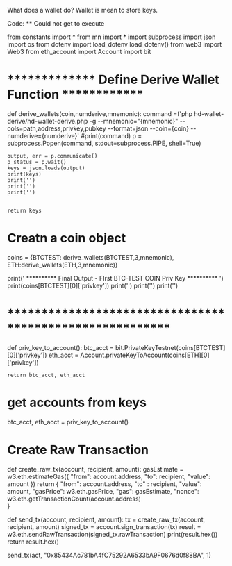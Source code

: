 What does a wallet do? 
Wallet is mean to store keys.


Code: ** Could not get to execute


from constants import *
from mn import *
import subprocess
import json
import os
from dotenv import load_dotenv
load_dotenv()
from web3 import Web3
from eth_account import Account
import bit


# ************* Define Derive Wallet Function ************

def derive_wallets(coin,numderive,mnemonic):
    command =f'php hd-wallet-derive/hd-wallet-derive.php -g --mnemonic="{mnemonic}" --cols=path,address,privkey,pubkey --format=json --coin={coin} --numderive={numderive}'
    #print(command)
    p = subprocess.Popen(command, stdout=subprocess.PIPE, shell=True)
    
    output, err = p.communicate()
    p_status = p.wait()
    keys = json.loads(output)
    print(keys)
    print('')
    print('')
    print('')

    
    return keys

# Creatn a coin object 
coins = {BTCTEST: derive_wallets(BTCTEST,3,mnemonic), ETH:derive_wallets(ETH,3,mnemonic)}


print(' ********** Final Output - FIrst BTC-TEST COIN Priv Key ********** ')
print(coins[BTCTEST][0]['privkey'])
print('')
print('')
print('')
 
# ********************************************************
def priv_key_to_account():
    btc_acct = bit.PrivateKeyTestnet(coins[BTCTEST][0]['privkey'])
    eth_acct = Account.privateKeyToAccount(coins[ETH][0]['privkey'])
    
    return btc_acct, eth_acct

# get accounts from keys
btc_acct, eth_acct = priv_key_to_account()

# Create Raw Transaction
def create_raw_tx(account, recipient, amount):
    gasEstimate = w3.eth.estimateGas({
        "from":  account.address, 
        "to":    recipient, 
        "value": amount
    })
    return {
        "from":     account.address, 
        "to"  :     recipient,
        "value":    amount, 
        "gasPrice": w3.eth.gasPrice,
        "gas":      gasEstimate,
        "nonce":    w3.eth.getTransactionCount(account.address)       
    }

def send_tx(account, recipient, amount):
    tx = create_raw_tx(account, recipient, amount)
    signed_tx = account.sign_transaction(tx)
    result = w3.eth.sendRawTransaction(signed_tx.rawTransaction)
    print(result.hex())
    return result.hex()


send_tx(act, "0x85434Ac781bA4fC75292A6533bA9F0676d0f88BA", 1)
